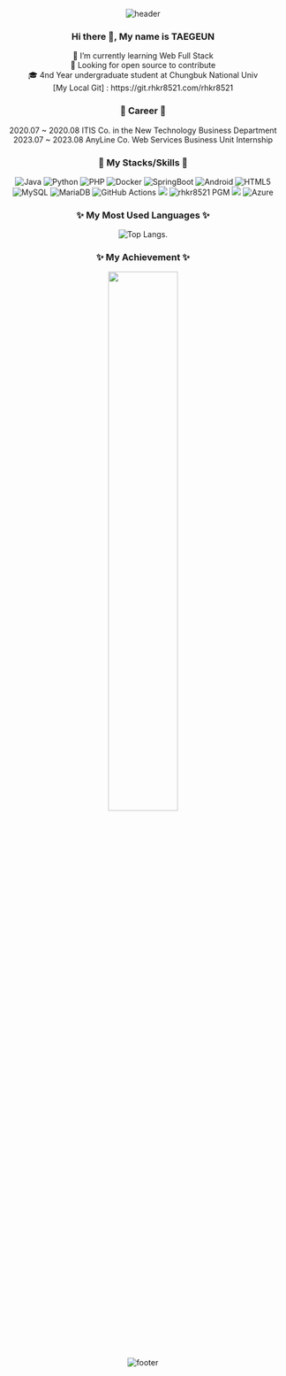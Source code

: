 <div align="center">
 
![header](https://capsule-render.vercel.app/api?type=slice&height=200&color=timeAuto&text=Hello&fontAlign=73&fontAlignY=22&rotate=14&animation=fadeIn&desc=I'm%20TAEGEUN&descAlign=80&descAlignY=42)

### Hi there 👋, My name is TAEGEUN
<p>
  🌱 I’m currently learning Web Full Stack<br>
  🤔 Looking for open source to contribute<br>
  🎓 4nd Year undergraduate student at Chungbuk National Univ<br>
  [My Local Git] : https://git.rhkr8521.com/rhkr8521
</p>

### 💼 Career 💼
<p>
  2020.07 ~ 2020.08 ITIS Co. in the New Technology Business Department <br>
  2023.07 ~ 2023.08 AnyLine Co. Web Services Business Unit Internship
</p>

<!--
 ### 🏃 Activity 🏃
-->

    
### 💪 My Stacks/Skills 💪
  ![Java](https://img.shields.io/badge/java-%23ED8B00.svg?style=for-the-badge&logo=openjdk&logoColor=white)
  ![Python](https://img.shields.io/badge/python-3670A0?style=for-the-badge&logo=python&logoColor=ffdd54)
  ![PHP](https://img.shields.io/badge/php-%23777BB4.svg?style=for-the-badge&logo=php&logoColor=white)
  ![Docker](https://img.shields.io/badge/docker-%230db7ed.svg?style=for-the-badge&logo=docker&logoColor=white)
  ![SpringBoot](https://img.shields.io/badge/Spring%20Boot-6DB33F.svg?style=for-the-badge&logo=spring-boot&logoColor=white)
  ![Android](https://img.shields.io/badge/Android-3DDC84?style=for-the-badge&logo=android&logoColor=white)
  ![HTML5](https://img.shields.io/badge/html5-%23E34F26.svg?style=for-the-badge&logo=html5&logoColor=white)
  <br>
  ![MySQL](https://img.shields.io/badge/mysql-%2300f.svg?style=for-the-badge&logo=mysql&logoColor=white)
  ![MariaDB](https://img.shields.io/badge/MariaDB-003545?style=for-the-badge&logo=mariadb&logoColor=white)
  ![GitHub Actions](https://img.shields.io/badge/github%20actions-%232671E5.svg?style=for-the-badge&logo=githubactions&logoColor=white)
  <img src="https://img.shields.io/badge/github-181717?style=for-the-badge&logo=github&logoColor=white">
  ![rhkr8521 PGM](https://img.shields.io/badge/rhkr8521_PGM-%23181717.svg?style=for-the-badge&logo=gitlab&logoColor=white)
  <img src="https://img.shields.io/badge/git-F05032?style=for-the-badge&logo=git&logoColor=white">
  ![Azure](https://img.shields.io/badge/azure-%230072C6.svg?style=for-the-badge&logo=microsoftazure&logoColor=white)

### ✨ My Most Used Languages ✨
  ![Top Langs](https://github-readme-stats.vercel.app/api/top-langs/?username=rhkr8521&layout=compact&theme=transparent).

### ✨ My Achievement ✨
<img src="https://github.com/rhkr8521/rhkr8521/assets/12209059/14af3b84-4e59-4b55-a46d-f7af56cd0bb6" width="50%" height="50%"/>

![footer](https://capsule-render.vercel.app/api?type=slice&height=200&color=timeAuto&fontAlign=73&fontAlignY=22&rotate=14&animation=fadeIn&descAlign=80&descAlignY=42&section=footer)
  
</div>
<!--🔭🌱👯🤔💬📫😄⚡ -->
